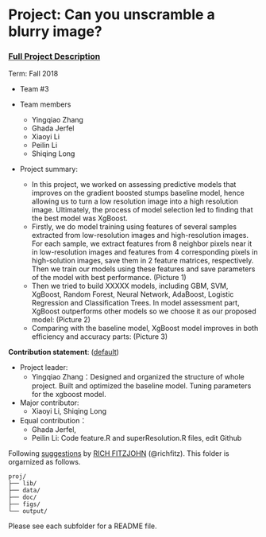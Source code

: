 # Project: Can you unscramble a blurry image? 


### [Full Project Description](doc/project3_desc.md)

Term: Fall 2018

+ Team #3
+ Team members
	+ Yingqiao Zhang
	+ Ghada Jerfel
	+ Xiaoyi Li
	+ Peilin Li
	+ Shiqing Long

+ Project summary: 
	+ In this project, we worked on assessing predictive models that improves on the gradient boosted stumps baseline model, hence allowing us to turn a low resolution image into a high resolution image. Ultimately, the process of model selection led to finding that the best model was XgBoost.
	+ Firstly, we do model training using features of several samples extracted from low-resolution images and high-resolution images. For each sample, we extract features from 8 neighbor pixels near it in low-resolution images and features from 4 corresponding pixels in high-solution images, save them in 2 feature matrices, respectively. Then we train our models using these features and save parameters of the model with best performance.
	(Picture 1)
	+ Then we tried to build XXXXX models, including GBM, SVM, XgBoost, Random Forest, Neural Network, AdaBoost, Logistic Regression and Classification Trees. In model assessment part, XgBoost outperforms other models so we choose it as our proposed model:
	(Picture 2)
	+ Comparing with the baseline model, XgBoost model improves in both efficiency and accuracy parts:
	(Picture 3)
	
	
	
**Contribution statement**: ([default](doc/a_note_on_contributions.md))
+ Project leader:
	+ Yingqiao Zhang：Designed and organized the structure of whole project. Built and optimized the baseline model. Tuning parameters for the xgboost model. 
+ Major contributor:
	+ Xiaoyi Li, Shiqing Long
+ Equal contribution：
	+ Ghada Jerfel, 
	+ Peilin Li: Code feature.R and superResolution.R files, edit Github 

Following [suggestions](http://nicercode.github.io/blog/2013-04-05-projects/) by [RICH FITZJOHN](http://nicercode.github.io/about/#Team) (@richfitz). This folder is orgarnized as follows.

```
proj/
├── lib/
├── data/
├── doc/
├── figs/
└── output/
```

Please see each subfolder for a README file.

